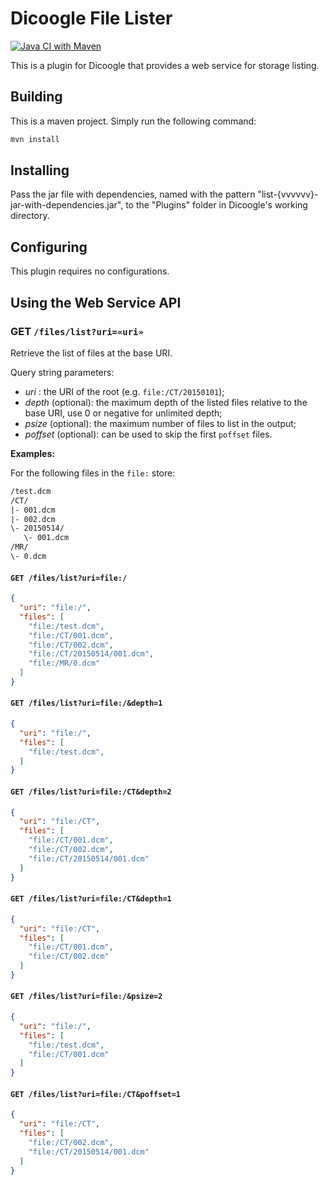 Dicoogle File Lister
====================

[![Java CI with Maven](https://github.com/Enet4/dicoogle-list/actions/workflows/maven.yml/badge.svg)](https://github.com/Enet4/dicoogle-list/actions/workflows/maven.yml)

This is a plugin for Dicoogle that provides a web service for storage listing.

Building
---------

This is a maven project. Simply run the following command:

```sh
mvn install
```

Installing
----------

Pass the jar file with dependencies, named with the pattern "list-{vvvvvv}-jar-with-dependencies.jar",
to the "Plugins" folder in Dicoogle's working directory.

Configuring
-----------

This plugin requires no configurations.

Using the Web Service API
-------------------------

### **GET** `/files/list?uri=«uri»`

Retrieve the list of files at the base URI.

Query string parameters:

  - _uri_ : the URI of the root (e.g. `file:/CT/20150101`);
  - _depth_ (optional): the maximum depth of the listed files relative to the base URI, use 0 or negative for unlimited depth;
  - _psize_ (optional): the maximum number of files to list in the output;
  - _poffset_ (optional): can be used to skip the first `poffset` files.

**Examples:**

For the following files in the `file:` store:

```txt
/test.dcm
/CT/
|- 001.dcm
|- 002.dcm
\- 20150514/
   \- 001.dcm
/MR/
\- 0.dcm
```

#### `GET /files/list?uri=file:/`

```json
{
  "uri": "file:/",
  "files": [
    "file:/test.dcm",
    "file:/CT/001.dcm",
    "file:/CT/002.dcm",
    "file:/CT/20150514/001.dcm",
    "file:/MR/0.dcm"
  ]
}
```

#### `GET /files/list?uri=file:/&depth=1`

```json
{
  "uri": "file:/",
  "files": [
    "file:/test.dcm",
  ]
}
```

#### `GET /files/list?uri=file:/CT&depth=2`

```json
{
  "uri": "file:/CT",
  "files": [
    "file:/CT/001.dcm",
    "file:/CT/002.dcm",
    "file:/CT/20150514/001.dcm"
  ]
}
```

#### `GET /files/list?uri=file:/CT&depth=1`

```json
{
  "uri": "file:/CT",
  "files": [
    "file:/CT/001.dcm",
    "file:/CT/002.dcm"
  ]
}
```

#### `GET /files/list?uri=file:/&psize=2`

```json
{
  "uri": "file:/",
  "files": [
    "file:/test.dcm",
    "file:/CT/001.dcm"
  ]
}
```

#### `GET /files/list?uri=file:/CT&poffset=1`

```json
{
  "uri": "file:/CT",
  "files": [
    "file:/CT/002.dcm",
    "file:/CT/20150514/001.dcm"
  ]
}
```
